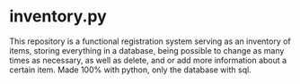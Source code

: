 # inventory.py

This repository is a functional registration system serving as an inventory of items, storing everything in a database, being possible to change as many times as necessary, as well as delete, and or add more information about a certain item. Made 100% with python, only the database with sql.
